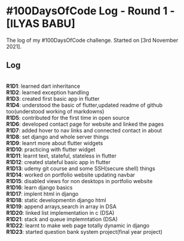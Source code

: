 # #100DaysOfCode Log - Round 1 - [ILYAS BABU]

The log of my #100DaysOfCode challenge. Started on [3rd November 2021].

## Log

<br>**R1D1**: learned dart inheritance
<br>**R1D2**: learned exception handling
<br>**R1D3**: created first basic app in flutter
<br>**R1D4**: understood the basic of flutter,updated readme of github too(understood working of markdowns)
<br>**R1D5**: contributed for the first time in open source
<br>**R1D6**: developed contact page for website and linked the pages
<br>**R1D7**: added hover to nav links and connected contact in about
<br>**R1D8**: set django and whole server things
<br>**R1D9**: leanrt more about flutter widgets
<br>**R1D10**: practicing with flutter widget
<br>**R1D11**: learnt text, stateful, stateless in flutter
<br>**R1D12**: created stateful basic app in flutter
<br>**R1D13**: udemy git course and some SSH(secure shell) things
<br>**R1D14**: worked on portfolio website updating navbar
<br>**R1D15**: disabled views for non desktops in portfolio website
<br>**R1D16**: learn django basics
<br>**R1D17**: implent html in django
<br>**R1D18**: static developmentin django html
<br>**R1D19**: append arrays,search in array in DSA
<br>**R1D20**: linked list implementation in c (DSA)
<br>**R1D21**: stack and queue implemntation (DSA)
<br>**R1D22**: learnt to make web page totally dynamic in django
<br>**R1D23**: started question bank system project(final year project)